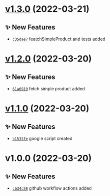 # [v1.3.0](https://github.com/sthore/bling-service/compare/v1.2.0...v1.3.0) (2022-03-21)

## ✨ New Features
- [`c35dae7`](https://github.com/sthore/bling-service/commit/c35dae7)  featchSimpleProduct and tests added

# [v1.2.0](https://github.com/sthore/bling-service/compare/v1.1.0...v1.2.0) (2022-03-20)

## ✨ New Features
- [`61a0919`](https://github.com/sthore/bling-service/commit/61a0919)  fetch simple product added

# [v1.1.0](https://github.com/sthore/bling-service/compare/v1.0.0...v1.1.0) (2022-03-20)

## ✨ New Features
- [`b1535fe`](https://github.com/sthore/bling-service/commit/b1535fe)  google script created

# v1.0.0 (2022-03-20)

## ✨ New Features
- [`cb34c58`](https://github.com/sthore/bling-service/commit/cb34c58)  github workflow actions added
